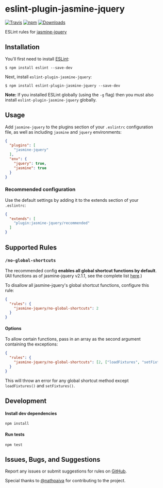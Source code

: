# eslint-plugin-jasmine-jquery
[![Travis](https://img.shields.io/travis/xxnatc/eslint-plugin-jasmine-jquery.svg?style=flat-square)](https://travis-ci.org/xxnatc/eslint-plugin-jasmine-jquery)
[![npm](https://img.shields.io/npm/v/eslint-plugin-jasmine-jquery.svg?style=flat-square)](https://www.npmjs.com/package/eslint-plugin-jasmine-jquery)
[![Downloads](https://img.shields.io/npm/dt/eslint-plugin-jasmine-jquery.svg?style=flat-square)](https://www.npmjs.com/package/eslint-plugin-jasmine-jquery)

ESLint rules for [jasmine-jquery](https://github.com/velesin/jasmine-jquery)

## Installation

You'll first need to install [ESLint](http://eslint.org):

```
$ npm install eslint --save-dev
```

Next, install `eslint-plugin-jasmine-jquery`:

```
$ npm install eslint-plugin-jasmine-jquery --save-dev
```

**Note:** If you installed ESLint globally (using the `-g` flag) then you must also install `eslint-plugin-jasmine-jquery` globally.

## Usage

Add `jasmine-jquery` to the plugins section of your `.eslintrc` configuration file, as well as including `jasmine` and `jquery` environments:

```json
{
  "plugins": [
    "jasmine-jquery"
  ],
  "env": {
    "jquery": true,
    "jasmine": true
  }
}
```

### Recommended configuration

Use the default settings by adding it to the extends section of your `.eslintrc`:
```json
{
  "extends": [
    "plugin:jasmine-jquery/recommended"
  ]
}
```

## Supported Rules

### `/no-global-shortcuts`
The recommended config **enables all global shortcut functions by default**. (All functions as of jasmine-jquery v2.1.1, see the complete list [here](https://github.com/xxnatc/eslint-plugin-jasmine-jquery/blob/master/lib/global-shortcut-config.js).)

To disallow all jasmine-jquery's global shortcut functions, configure this rule:
```json
{
  "rules": {
    "jasmine-jquery/no-global-shortcuts": 2
  }
}
```

#### Options
To allow certain functions, pass in an array as the second argument containing the exceptions:
```json
{
  "rules": {
    "jasmine-jquery/no-global-shortcuts": [2, ["loadFixtures", "setFixtures"]]
  }
}
```

This will throw an error for any global shortcut method except `loadFixtures()` and `setFixtures()`.

## Development

#### Install dev dependencies
```
npm install
```

#### Run tests
```
npm test
```

## Issues, Bugs, and Suggestions

Report any issues or submit suggestions for rules on [GitHub](https://github.com/xxnatc/eslint-plugin-jasmine-jquery).

Special thanks to [@nathpaiva](https://github.com/nathpaiva) for contributing to the project.
